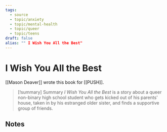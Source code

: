 ```yaml
---
tags:
  - source
  - topic/anxiety
  - topic/mental-health
  - topic/queer
  - topic/teens
draft: false
alias: "" I Wish You All the Best"
---
```

# I Wish You All the Best
[[Mason Deaver]] wrote this book for [[PUSH]].

> [!summary] Summary
> *I Wish You All the Best* is a story about a queer non-binary high school student who gets kicked out of his parents' house, taken in by his estranged older sister, and finds a supportive group of friends.

## Notes
